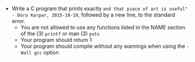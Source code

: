 - Write a C program that prints exactly ```and that piece of art is useful" - Dora Korpar, 2015-10-19```, followed by a new line, to the standard error.
	- You are not allowed to use any functions listed in the NAME section of the (3) ```printf``` or man (3) ```puts```
	- Your program should return 1
	- Your program should compile without any warnings when using the ```-Wall gcc``` option
